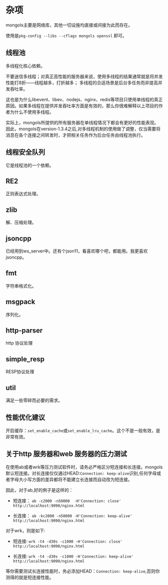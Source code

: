 # 杂项

mongols主要是网络库，其他一切设施均直接或间接为此而存在。

使用是`pkg-config --libs --cflags mongols openssl` 即可。

## 线程池

多线程化核心依赖。

不要迷信多线程；对真正高性能的服务器来说，使用多线程的结果通常就是将并发性能打8折——线程越多，打折越多；
多线程的合适场景是后台多任务而非提高并发吞吐率。

这也是为什么libevent、libev、nodejs、nginx、redis等项目只使用单线程的真正原因。如果多线程在提供并发吞吐率方面是有效的，那么你很难解释以上项目的作者为什么不使用多线程。

实际上，mongols所提供的所有服务器在单线程情况下都会有更好的性能表现。因此，mongols在version-1.3.4之后,对多线程机制的使用做了调整，仅当需要将消息在各个连接之间转发时，才把相关任务作为后台任务由线程池执行。

## 线程安全队列

它是线程池的一个依赖。

## RE2

正则表达式处理。

## zlib

解、压缩处理。

## jsoncpp 

已经用到ws_server中。还有个json11，看喜欢哪个吧，都能用。我更喜欢jsoncpp。

## fmt

字符串格式化。

## msgpack

序列化。

## http-parser

http 协议处理

## simple_resp

RESP协议处理

## util

满足一些零碎而必要的需求。

## 性能优化建议

开启缓存：`set_enable_cache`或`set_enable_lru_cache`。这个不是一般有效，是非常有效。

## 关于http 服务器和web 服务器的压力测试

在使用ab或者wrk等压力测试软件时，请务必严格区分短连接和长连接。mongols默认短连接。对长连接仅仅通过HEAD:`Connection: keep-alive`识别,任何字母或者字母大小写方面的差异都将不能建立长连接而自动改为短连接。

因此，对于ab,好的例子是这样的：

- 短连接： `ab -c2000 -n50000  -H'Connection: close' http://localhost:9090/nginx.html`

- 长连接： `ab -kc2000 -n50000 -H'Connection: keep-alive' http://localhost:9090/nginx.html`

对于wrk，则是如下:

- 短连接: `wrk -t4 -d30s -c1000 -H'Connection: close'  http://localhost:9090/nginx.html`

- 长连接: `wrk -t4 -d30s -c1000 -H'Connection: keep-alive' http://localhost:9090/nginx.html`

等你需要测试长连接性能时，务必添加HEAD：`Connection: keep-alive`,否则你测得的就是短连接性能。